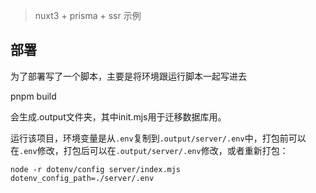 > nuxt3 + prisma + ssr 示例

## 部署

为了部署写了一个脚本，主要是将环境跟运行脚本一起写进去

pnpm build

会生成.output文件夹，其中init.mjs用于迁移数据库用。

运行该项目，环境变量是从`.env`复制到`.output/server/.env`中，打包前可以在`.env`修改，打包后可以在`.output/server/.env`修改，或者重新打包：

```
node -r dotenv/config server/index.mjs dotenv_config_path=./server/.env
```